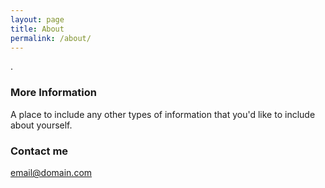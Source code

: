 ```yaml
---
layout: page
title: About
permalink: /about/
---
```


 . 

### More Information

A place to include any other types of information that you'd like to include about yourself.

### Contact me

[email@domain.com](mailto:email@domain.com)
